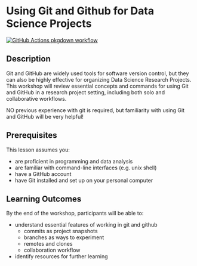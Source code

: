 
<!-- README.md is generated from README.Rmd. Please edit that file -->

# Using Git and Github for Data Science Projects

<!-- badges: start -->

[![GitHub Actions pkgdown
workflow](https://github.com/uf-repro/lesson-template/workflows/pkgdown/badge.svg)](https://github.com/uf-repro/lesson-template/actions?query=workflow%3Apkgdown)

<!-- badges: end -->

## Description

Git and GitHub are widely used tools for software version control, but
they can also be highly effective for organizing Data Science Research
Projects. This workshop will review essential concepts and commands for
using Git and GitHub in a research project setting, including both solo
and collaborative workflows.

NO previous experience with git is required, but familiarity with using
Git and GitHub will be very helpful!

## Prerequisites

This lesson assumes you:

- are proficient in programming and data analysis
- are familiar with command-line interfaces (e.g. unix shell)
- have a GitHub account
- have Git installed and set up on your personal computer

## Learning Outcomes

By the end of the workshop, participants will be able to:

- understand essential features of working in git and github
  - commits as project snapshots
  - branches as ways to experiment
  - remotes and clones
  - collaboration workflow
- identify resources for further learning
